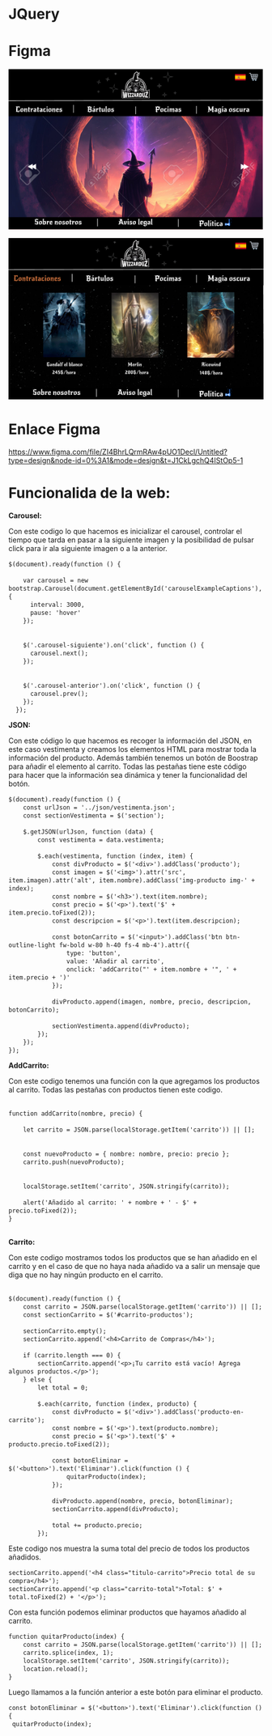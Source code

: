 # JQuery

# Figma

![Imagen1](figma1.png)

![imagen2](figma2.png)



# Enlace Figma

https://www.figma.com/file/ZI4BhrLQrmRAw4pUO1Decl/Untitled?type=design&node-id=0%3A1&mode=design&t=J1CkLgchQ4IStOp5-1


# Funcionalida de la web:

**Carousel:**

Con este codigo lo que hacemos es inicializar el carousel, controlar el tiempo que tarda en pasar a la siguiente imagen y la posibilidad de pulsar click para ir ala siguiente imagen o a la anterior.

```
$(document).ready(function () {
    
    var carousel = new bootstrap.Carousel(document.getElementById('carouselExampleCaptions'), {
      interval: 3000,  
      pause: 'hover'
    });

    
    $('.carousel-siguiente').on('click', function () {
      carousel.next();
    });

    
    $('.carousel-anterior').on('click', function () {
      carousel.prev();
    });
  });
```

**JSON:**

Con este código lo que hacemos es recoger la información del JSON, en este caso vestimenta y creamos los elementos HTML para mostrar toda la información del producto.
Además también tenemos un botón de Boostrap para añadir el elemento al carrito.
Todas las pestañas tiene este código para hacer que la información sea dinámica y tener la funcionalidad del botón.

```
$(document).ready(function () {
    const urlJson = '../json/vestimenta.json';
    const sectionVestimenta = $('section');

    $.getJSON(urlJson, function (data) {
        const vestimenta = data.vestimenta;

        $.each(vestimenta, function (index, item) {
            const divProducto = $('<div>').addClass('producto');
            const imagen = $('<img>').attr('src', item.imagen).attr('alt', item.nombre).addClass('img-producto img-' + index);
            const nombre = $('<h3>').text(item.nombre);
            const precio = $('<p>').text('$' + item.precio.toFixed(2));
            const descripcion = $('<p>').text(item.descripcion);

            const botonCarrito = $('<input>').addClass('btn btn-outline-light fw-bold w-80 h-40 fs-4 mb-4').attr({
                type: 'button',
                value: 'Añadir al carrito',
                onclick: 'addCarrito("' + item.nombre + '", ' + item.precio + ')'
            });

            divProducto.append(imagen, nombre, precio, descripcion, botonCarrito);

            sectionVestimenta.append(divProducto);
        });
    });
});

```

**AddCarrito:**

Con este codigo tenemos una función con la que agregamos los productos al carrito.
Todas las pestañas con productos tienen este codigo.

```

function addCarrito(nombre, precio) {
    
    let carrito = JSON.parse(localStorage.getItem('carrito')) || [];

    
    const nuevoProducto = { nombre: nombre, precio: precio };
    carrito.push(nuevoProducto);

    
    localStorage.setItem('carrito', JSON.stringify(carrito));

    alert('Añadido al carrito: ' + nombre + ' - $' + precio.toFixed(2));
}


```

**Carrito:**

Con este codigo mostramos todos los productos que se han añadido en el carrito y en el caso de que no haya nada añadido va a salir un mensaje que diga que no hay ningún producto en el carrito.

```

$(document).ready(function () {
    const carrito = JSON.parse(localStorage.getItem('carrito')) || [];
    const sectionCarrito = $('#carrito-productos');

    sectionCarrito.empty();
    sectionCarrito.append('<h4>Carrito de Compras</h4>');

    if (carrito.length === 0) {
        sectionCarrito.append('<p>¡Tu carrito está vacío! Agrega algunos productos.</p>');
    } else {
        let total = 0;

        $.each(carrito, function (index, producto) {
            const divProducto = $('<div>').addClass('producto-en-carrito');
            const nombre = $('<p>').text(producto.nombre);
            const precio = $('<p>').text('$' + producto.precio.toFixed(2));

            const botonEliminar = $('<button>').text('Eliminar').click(function () {
                quitarProducto(index);
            });

            divProducto.append(nombre, precio, botonEliminar);
            sectionCarrito.append(divProducto);

            total += producto.precio;
        });
```

Este codigo nos muestra la suma total del precio de todos los productos añadidos.

```
sectionCarrito.append('<h4 class="titulo-carrito">Precio total de su compra</h4>');
sectionCarrito.append('<p class="carrito-total">Total: $' + total.toFixed(2) + '</p>');
```

Con esta función podemos eliminar productos que hayamos añadido al carrito.

```
function quitarProducto(index) {
    const carrito = JSON.parse(localStorage.getItem('carrito')) || [];
    carrito.splice(index, 1);
    localStorage.setItem('carrito', JSON.stringify(carrito));
    location.reload();
}
```
Luego llamamos a la función anterior a este botón para eliminar el producto.

```
const botonEliminar = $('<button>').text('Eliminar').click(function () {
 quitarProducto(index);
```
     

